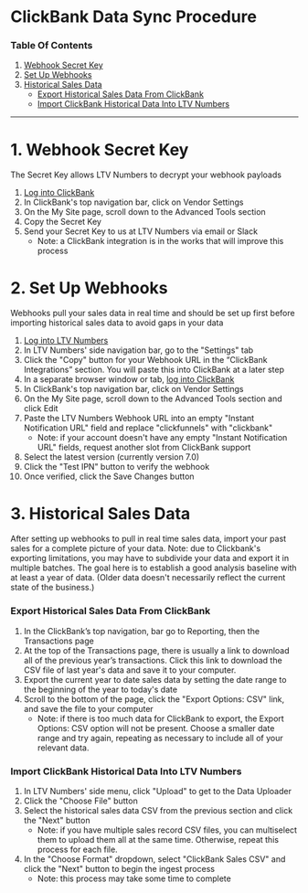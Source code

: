 # ClickBank Data Sync Procedure

### Table Of Contents

1. [Webhook Secret Key](https://docs.ltvnumbers.com/clickbank#1-webhook-secret-key)
3. [Set Up Webhooks](https://docs.ltvnumbers.com/clickbank#2-set-up-webhooks)
4. [Historical Sales Data](https://docs.ltvnumbers.com/clickbank#3-historical-sales-data)
    - [Export Historical Sales Data From ClickBank](https://docs.ltvnumbers.com/clickbank#export-historical-sales-data-from-clickbank)
    - [Import ClickBank Historical Data Into LTV Numbers](https://docs.ltvnumbers.com/clickbank#import-clickbank-historical-data-into-ltv-numbers)

---

# 1. Webhook Secret Key

The Secret Key allows LTV Numbers to decrypt your webhook payloads

1. <a href="https://accounts.clickbank.com/login.htm" target="_blank">Log into ClickBank</a> 
2. In ClickBank's top navigation bar, click on Vendor Settings
3. On the My Site page, scroll down to the Advanced Tools section
4. Copy the Secret Key
5. Send your Secret Key to us at LTV Numbers via email or Slack
    - Note: a ClickBank integration is in the works that will improve this process

# 2. Set Up Webhooks

Webhooks pull your sales data in real time and should be set up first before importing historical sales data to avoid gaps in your data

1. <a href="https://app.ltvnumbers.com" target="_blank">Log into LTV Numbers</a>
2. In LTV Numbers' side navigation bar, go to the "Settings" tab 
3. Click the "Copy" button for your Webhook URL in the “ClickBank Integrations” section. You will paste this into ClickBank at a later step
4. In a separate browser window or tab, <a href="https://accounts.clickbank.com/login.htm" target="_blank">log into ClickBank</a>
6. In ClickBank's top navigation bar, click on Vendor Settings
7. On the My Site page, scroll down to the Advanced Tools section and click Edit
8. Paste the LTV Numbers Webhook URL into an empty "Instant Notification URL" field and replace "clickfunnels" with "clickbank"
    - Note: if your account doesn't have any empty "Instant Notification URL" fields, request another slot from ClickBank support
10. Select the latest version (currently version 7.0)
11. Click the "Test IPN" button to verify the webhook
12. Once verified, click the Save Changes button

# 3. Historical Sales Data

After setting up webhooks to pull in real time sales data, import your past sales for a complete picture of your data. Note: due to Clickbank's exporting limitations, you may have to subdivide your data and export it in multiple batches. The goal here is to establish a good analysis baseline with at least a year of data. (Older data doesn't necessarily reflect the current state of the business.)

### Export Historical Sales Data From ClickBank

1. In the ClickBank’s top navigation, bar go to Reporting, then the Transactions page
2. At the top of the Transactions page, there is usually a link to download all of the previous year’s transactions. Click this link to download the CSV file of last year's data and save it to your computer. 
3. Export the current year to date sales data by setting the date range to the beginning of the year to today's date
4. Scroll to the bottom of the page, click the "Export Options: CSV" link, and save the file to your computer
    - Note: if there is too much data for ClickBank to export, the Export Options: CSV option will not be present. Choose a smaller date range and try again, repeating as necessary to include all of your relevant data.

### Import ClickBank Historical Data Into LTV Numbers

1. In LTV Numbers' side menu, click "Upload" to get to the Data Uploader
2. Click the "Choose File" button
3. Select the historical sales data CSV from the previous section and click the "Next" button
    - Note: if you have multiple sales record CSV files, you can multiselect them to upload them all at the same time. Otherwise, repeat this process for each file.
5. In the "Choose Format" dropdown, select "ClickBank Sales CSV" and click the "Next" button to begin the ingest process
    - Note: this process may take some time to complete
